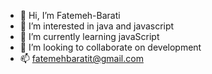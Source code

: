 - 👋 Hi, I’m Fatemeh-Barati
- 👀 I’m interested in java and javascript
- 🌱 I’m currently learning javaScript
- 💞️ I’m looking to collaborate on development
- 📫 fatemehbaratit@gmail.com

<!---
Fatemeh-Barati/Fatemeh-Barati is a ✨ special ✨ repository because its `README.md` (this file) appears on your GitHub profile.
You can click the Preview link to take a look at your changes.
--->
